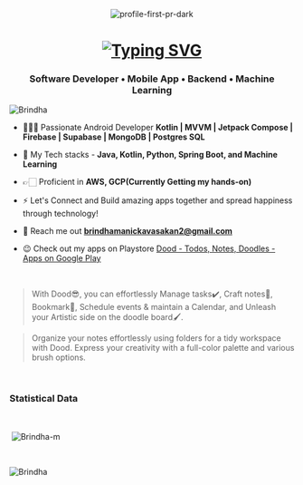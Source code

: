 
<p align="center">
  <img src="https://github.com/TanotiCoder/TanotiCoder/assets/81159555/5356e100-2b97-41ad-952f-01e7ca07608a" alt="profile-first-pr-dark" />
</p>
<h1 align="center"><a href="https://git.io/typing-svg"><img src="https://readme-typing-svg.demolab.com?font=Fira+Code&pause=1000&width=435&lines=Hello 😉++This+is+Brindha!" alt="Typing SVG" /></a></h1>

<h3 align="center">Software Developer • Mobile App • Backend • Machine Learning</h3>

<p align="left"> <img src="https://komarev.com/ghpvc/?username=Brindha-m&label=Profile%20views&color=0e75b6&style=flat" alt="Brindha" /> </p>


- 👩🏻‍💻 Passionate Android Developer **Kotlin | MVVM | Jetpack Compose | Firebase | Supabase | MongoDB | Postgres SQL**
  
- 🎯 My Tech stacks - **Java, Kotlin, Python, Spring Boot, and Machine Learning**
  
- 👉🏻 Proficient in **AWS, GCP(Currently Getting my hands-on)**
  
- ⚡ Let's Connect and Build amazing apps together and spread happiness through technology!

- 📧 Reach me out **brindhamanickavasakan2@gmail.com**

- 😉 Check out my apps on Playstore [Dood - Todos, Notes, Doodles - Apps on Google Play](https://play.google.com/store/apps/details?id=com.implementing.cozyspace)

<br>

> With Dood😎, you can effortlessly Manage tasks✔️, Craft notes📝, Bookmark🔖, Schedule events & maintain a Calendar, and Unleash your Artistic side on the doodle board🖌️.

> Organize your notes effortlessly using folders for a tidy workspace with Dood. Express your creativity with a full-color palette and various brush options.
<br>
<h3>Statistical Data</h3>
<br>

<p>&nbsp;<img align="center" src="https://github-readme-stats.vercel.app/api?username=Brindha-m&show_icons=true&locale=en&bg_color=0d1117&text_color=ffffff&repo=convoychat"
    alt="Brindha-m" /></p>

<br>

<p><img align="center" src="https://github-readme-streak-stats.herokuapp.com/?user=Brindha-m&theme=dark&background=0d1117&date_format=M%20j%5B%2C%20Y%5D" alt="Brindha" /></p>


